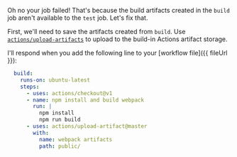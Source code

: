 Oh no your job failed! That's because the build artifacts created in the `build` job aren't available to the `test` job. Let's fix that.

First, we'll need to save the artifacts created from `build`. Use [`actions/upload-artifacts`](https://github.com/actions/upload-artifact) to upload to the build-in Actions artifact storage. 

I'll respond when you add the following line to your [workflow file]({{ fileUrl }}):
```yaml
  build:
    runs-on: ubuntu-latest
    steps:
      - uses: actions/checkout@v1
      - name: npm install and build webpack
        run: |
          npm install
          npm run build
      - uses: actions/upload-artifact@master
        with:
          name: webpack artifacts
          path: public/
```